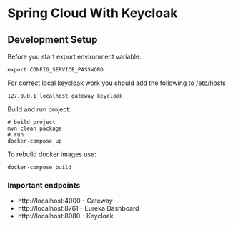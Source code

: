# Spring Cloud With Keycloak

## Development Setup

Before you start export environment variable:

```console
export CONFIG_SERVICE_PASSWORD
```

For correct local keycloak work you should add the following to /etc/hosts

```console
127.0.0.1 localhost gateway keycloak
```

Build and run project:

```consloe
# build project
mvn clean package
# run
docker-compose up
```

To rebuild docker images use:

```console
docker-compose build
``` 

### Important endpoints
- http://localhost:4000 - Gateway
- http://localhost:8761 - Eureka Dashboard
- http://localhost:8080 - Keycloak
